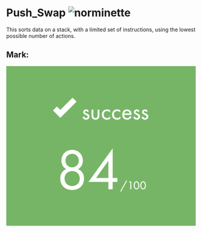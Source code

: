 # Push_Swap ![norminette](https://github.com/tinitiuset/push_swap/workflows/norminette/badge.svg)

This sorts data on a stack, with a limited set of instructions, using the lowest possible number of actions.

## Mark:
![84/100](img/mark.png)